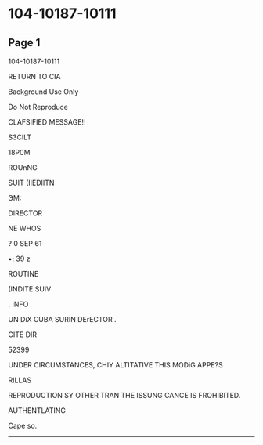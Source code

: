 # 104-10187-10111

## Page 1

104-10187-10111

RETURN TO CIA

Background Use Only

Do Not Reproduce

CLAFSIFIED MESSAGE!!

S3CILT

18P0M

ROUnNG

SUIT (IIEDIITN

ЭМ:

DIRECTOR

NE WHOS

? 0 SEP 61

•: 39 z

ROUTINE

(INDITE SUIV

. INFO

UN DiX CUBA SURIN DErECTOR .

CITE DIR

52399

UNDER CIRCUMSTANCES, CHIY ALTITATIVE THIS MODiG APPE?S

RILLAS

REPRODUCTION SY OTHER TRAN THE ISSUNG CANCE IS FROHIBITED.

AUTHENTLATING

Cape so.

---


